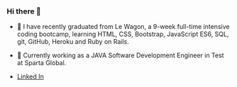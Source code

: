 ### Hi there 👋

- 🌱 I have recently graduated from Le Wagon, a 9-week full-time intensive coding bootcamp, learning HTML, CSS, Bootstrap, JavaScript ES6, SQL, git, GitHub, Heroku and Ruby on Rails.
- :space_invader: Currently working as a JAVA Software Development Engineer in Test at Sparta Global.

- [Linked In](https://www.linkedin.com/in/ashton-charge/)
